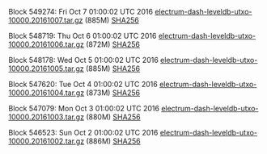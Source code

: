 Block 549274: Fri Oct  7 01:00:02 UTC 2016 [electrum-dash-leveldb-utxo-10000.20161007.tar.gz](https://transfer.sh/PiwGL/electrum-dash-leveldb-utxo-10000.20161007.tar.gz) (885M) [SHA256](https://transfer.sh/dUq46/electrum-dash-leveldb-utxo-10000.20161007.tar.gz.sha256)

Block 548719: Thu Oct  6 01:00:02 UTC 2016 [electrum-dash-leveldb-utxo-10000.20161006.tar.gz](https://transfer.sh/3Pv1M/electrum-dash-leveldb-utxo-10000.20161006.tar.gz) (872M) [SHA256](https://transfer.sh/7XS8n/electrum-dash-leveldb-utxo-10000.20161006.tar.gz.sha256)

Block 548178: Wed Oct  5 01:00:02 UTC 2016 [electrum-dash-leveldb-utxo-10000.20161005.tar.gz](https://transfer.sh/FtTHu/electrum-dash-leveldb-utxo-10000.20161005.tar.gz) (885M) [SHA256](https://transfer.sh/IXQfX/electrum-dash-leveldb-utxo-10000.20161005.tar.gz.sha256)

Block 547620: Tue Oct  4 01:00:02 UTC 2016 [electrum-dash-leveldb-utxo-10000.20161004.tar.gz](https://transfer.sh/J1Zfm/electrum-dash-leveldb-utxo-10000.20161004.tar.gz) (873M) [SHA256](https://transfer.sh/PyTBx/electrum-dash-leveldb-utxo-10000.20161004.tar.gz.sha256)

Block 547079: Mon Oct  3 01:00:02 UTC 2016 [electrum-dash-leveldb-utxo-10000.20161003.tar.gz](https://transfer.sh/Sbhym/electrum-dash-leveldb-utxo-10000.20161003.tar.gz) (880M) [SHA256](https://transfer.sh/oeuPk/electrum-dash-leveldb-utxo-10000.20161003.tar.gz.sha256)

Block 546523: Sun Oct  2 01:00:02 UTC 2016 [electrum-dash-leveldb-utxo-10000.20161002.tar.gz](https://transfer.sh/TRZGS/electrum-dash-leveldb-utxo-10000.20161002.tar.gz) (886M) [SHA256](https://transfer.sh/xlCNe/electrum-dash-leveldb-utxo-10000.20161002.tar.gz.sha256)
